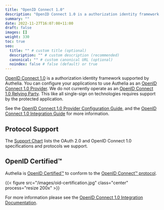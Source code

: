 ```yaml
---
title: "OpenID Connect 1.0"
description: "OpenID Connect 1.0 is a authorization identity framework supported by Authelia."
summary: ""
date: 2022-11-27T16:07:08+11:00
draft: false
images: []
weight: 330
toc: true
seo:
  title: "" # custom title (optional)
  description: "" # custom description (recommended)
  canonical: "" # custom canonical URL (optional)
  noindex: false # false (default) or true
---
```


[OpenID Connect 1.0](https://openid.net/connect/) is a authorization identity framework supported by Authelia. You can
configure your applications to use Authelia as an [OpenID Connect 1.0 Provider](https://openid.net/connect/). We do not
currently operate as an [OpenID Connect 1.0 Relying Party](https://openid.net/connect/). This like all single-sign on
technologies requires support by the protected application.

See the [OpenID Connect 1.0 Provider Configuration Guide](../../configuration/identity-providers/openid-connect/provider.md),  and the
[OpenID Connect 1.0 Integration Guide](../../integration/openid-connect/introduction.md) for more information.

## Protocol Support

The [Support Chart](../../integration/openid-connect/introduction.md#support-chart) lists the OAuth 2.0 and OpenID
Connect 1.0 specifications and protocols we support.

## OpenID Certified™

Authelia is [OpenID Certified™] to conform to the [OpenID Connect™ protocol].

{{< figure src="/images/oid-certification.jpg" class="center" process="resize 200x" >}}

For more information please see the
[OpenID Connect 1.0 Integration Documentation](../../integration/openid-connect/introduction.md#openid-certified).

[OpenID Certified™]: https://openid.net/certification/
[OpenID Connect™ protocol]: https://openid.net/developers/how-connect-works/
